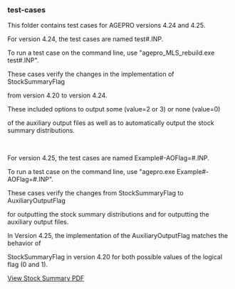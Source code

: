 ### test-cases

This folder contains test cases for AGEPRO versions 4.24 and 4.25.

For version 4.24, the test cases are named test#.INP.

To run a test case on the command line, use "agepro_MLS_rebuild.exe test#.INP".

These cases verify the changes in the implementation of StockSummaryFlag

from version 4.20 to version 4.24.

These included options to output some (value=2 or 3) or none (value=0)

of the auxiliary output files as well as to automatically output the stock summary distributions.

<br>

For version 4.25, the test cases are named Example#-AOFlag=#.INP.

To run a test case on the command line, use "agepro.exe Example#-AOFlag=#.INP".

These cases verify the changes from StockSummaryFlag to AuxiliaryOutputFlag

for outputting the stock summary distributions and for outputting the auxiliary output files.

In Version 4.25, the implementation of the AuxiliaryOutputFlag matches the behavior of

StockSummaryFlag in version 4.20 for both possible values of the logical flag (0 and 1).

[View Stock Summary PDF](../diagrams/StockSummaryFlag-pdf.pdf)

